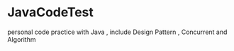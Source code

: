 # JavaCodeTest
personal code practice with Java , include Design Pattern , Concurrent and Algorithm
